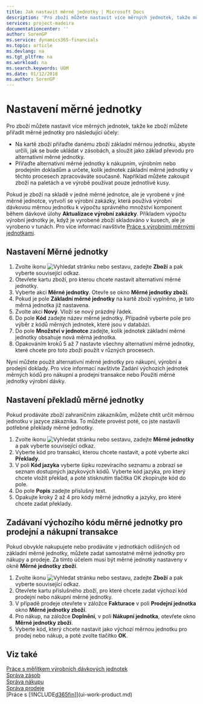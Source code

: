 ```yaml
---
title: Jak nastavit měrné jednotky | Microsoft Docs
description: 'Pro zboží můžete nastavit více měrných jednotek, takže můžete ke zboží přiřadit měrné jednotky.'
services: project-madeira
documentationcenter: ''
author: SorenGP
ms.service: dynamics365-financials
ms.topic: article
ms.devlang: na
ms.tgt_pltfrm: na
ms.workload: na
ms.search.keywords: UOM
ms.date: 01/12/2018
ms.author: SorenGP
---
```

# <a name="set-up-item-units-of-measure"></a>Nastavení měrné jednotky
Pro zboží můžete nastavit více měrných jednotek, takže ke zboží můžete přiřadit měrné jednotky pro následující účely:

- Na kartě zboží přiřaďte danému zboží základní měrnou jednotku, abyste určili, jak se bude ukládat v zásobách, a sloužit jako základ převodu pro alternativní měrné jednotky.
- Přiřaďte alternativní měrné jednotky k nákupním, výrobním nebo prodejním dokladům a určete, kolik jednotek základní měrné jednotky v těchto procesech zpracováváte současně. Například můžete zakoupit zboží na paletách a ve výrobě používat pouze jednotlivé kusy.

Pokud je zboží na skladě v jedné měrné jednotce, ale je vyrobené v jiné měrné jednotce, vytvoří se výrobní zakázky, která používá výrobní dávkovou měrnou jednotku k výpočtu správného množství komponent během dávkové úlohy **Aktualizace výrobní zakázky**. Příkladem výpočtu výrobní jednotky je, když je vyrobené zboží skladováno v kusech, ale je vyrobeno v tunách. Pro více informací navštivte [Práce s výrobními měrnými jednotkami](production-how-to-use-the-manufacturing-batch-unit-of-measure.md).

## <a name="to-set-up-a-unit-of-measure"></a>Nastavení Měrné jednotky
1. Zvolte ikonu ![Vyhledat stránku nebo sestavu](media/ui-search/search_small.png "Ikona Vyhledat stránku nebo sestavu"), zadejte **Zboží** a pak vyberte související odkaz.
2. Otevřete kartu zboží, pro kterou chcete nastavit alternativní měrné jednotky.
3. Vyberte akci **Měrné jednotky**. Otevře se okno **Měrné jednotky zboží**.
4. Pokud je pole **Základní měrné jednotky** na kartě zboží vyplněno, je tato měrná jednotka již nastavena.
5. Zvolte akci **Nový**. Vloží se nový prázdný řádek.
6. Do pole **Kód** zadejte název měrné jednotky. Případně vyberte pole pro výběr z kódů měrných jednotek, které jsou v databázi.
7. Do pole **Množství v jednotce** zadejte, kolik jednotek základní měrné jednotky obsahuje nová měrná jednotka.
8. Opakováním kroků 5 až 7 nastavte všechny alternativní měrné jednotky, které chcete pro toto zboží použít v různých procesech.

Nyní můžete použít alternativní měrné jednotky pro nákupní, výrobní a prodejní doklady. Pro více informací navštivte Zadání výchozích jednotek měrných kódů pro nákupní a prodejní transakce nebo Použití měrné jednotky výrobní dávky.

## <a name="to-set-up-unit-of-measure-translations"></a>Nastavení překladů měrné jednotky
Pokud prodáváte zboží zahraničním zákazníkům, můžete chtít určit měrnou jednotku v jazyce zákazníka. To můžete provést poté, co jste nastavili potřebné překlady měrné jednotky.

1. Zvolte ikonu ![Vyhledat stránku nebo sestavu](media/ui-search/search_small.png ""), zadejte **Měrné jednotky** a pak vyberte související odkaz.
2. Vyberte kód pro transakci, kterou chcete nastavit, a poté vyberte akci **Překlady**.
3. V poli **Kód jazyka** vyberte šipku rozevíracího seznamu a zobrazí se seznam dostupných jazykových kódů. Vyberte kód jazyka, pro který chcete vložit překlad, a poté stisknutím tlačítka OK zkopírujte kód do pole.
4. Do pole **Popis** zadejte příslušný text.
5. Opakujte kroky 2 až 4 pro kódy měrné jednotky a jazyky, pro které chcete zadat překlady.

## <a name="to-enter-a-default-unit-of-measure-code-for-sales-and-purchasing-transactions"></a>Zadávaní výchozího kódu měrné jednotky pro prodejní a nákupní transakce
Pokud obvykle nakupujete nebo prodáváte v jednotkách odlišných od základní měrné jednotky, můžete zadat samostatné měrné jednotky pro nákupy a prodeje. Za tímto účelem musí být měrné jednotky nastaveny v okně **Měrné jednotky zboží**.

1. Zvolte ikonu ![Vyhledat stránku nebo sestavu](media/ui-search/search_small.png "Ikona Vyhledat stránku nebo sestavu"), zadejte **Zboží** a pak vyberte související odkaz.
2. Otevřete kartu příslušného zboží, pro které chcete zadat výchozí kód prodejní nebo nákupní měrné jednotky.
3. V případě prodeje otevřete v záložce **Fakturace** v poli **Prodejní jednotka** okno **Měrné jednotky zboží**.
4. Pro nákup, na záložce **Doplnění**, v poli **Nákupní jednotka**, otevřete okno **Měrné jednotky zboží**.
5. Vyberte kód, který chcete nastavit jako výchozí měrnou jednotku pro prodej nebo nákup, a poté zvolte tlačítko **OK**.

## <a name="see-also"></a>Viz také
[Práce s měřítkem výrobních dávkových jednotek](production-how-to-use-the-manufacturing-batch-unit-of-measure.md)  
[Správa zásob](inventory-manage-inventory.md)  
[Správa nákupu](purchasing-manage-purchasing.md)  
[Správa prodeje](sales-manage-sales.md)    
[Práce s [!INCLUDE[d365fin](includes/d365fin_md.md)]](ui-work-product.md)
